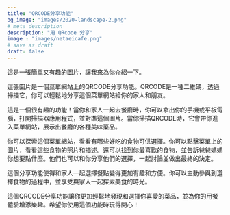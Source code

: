 ```yaml
---
title: "QRCODE分享功能"
bg_image: "images/2020-landscape-2.png"
# meta description
description: "用 QRcode 分享"
image : "images/netaeicafe.png"
# save as draft
draft: false
---
```


這是一張簡單又有趣的圖片，讓我來為你介紹一下。

這張圖片是一個菜單網站上的QRCODE分享功能。QRCODE是一種二維碼，透過掃描它，你可以輕鬆地分享這個菜單網站給你的家人和朋友。

這是一個很有趣的功能！當你和家人一起去餐廳時，你可以拿出你的手機或平板電腦，打開掃描器應用程式，並對準這個圖片。當你掃描QRCODE時，它會帶你進入菜單網站，展示出餐廳的各種美味菜品。

你可以探索這個菜單網站，看看有哪些好吃的食物可供選擇。你可以點擊菜單上的圖片，看看這些食物的照片和描述。還可以找到你最喜歡的食物，並告訴爸爸媽媽你想要點什麼。他們也可以和你分享他們的選擇，一起討論並做出最終的決定。

這個分享功能使得和家人一起選擇餐點變得更加有趣和方便。你可以主動參與到選擇食物的過程中，並享受與家人一起探索美食的時光。

這個QRCODE分享功能讓你更加輕鬆地發現和選擇你喜愛的菜品，並為你的用餐體驗增添樂趣。希望你使用這個功能時玩得開心！